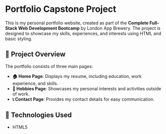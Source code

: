 # Portfolio Capstone Project  

This is my personal portfolio website, created as part of the **Complete Full-Stack Web Development Bootcamp** by London App Brewery. The project is designed to showcase my skills, experiences, and interests using HTML and basic styling.

## 📝 Project Overview  

The portfolio consists of three main pages:  

- **🏠 Home Page**: Displays my resume, including education, work experience, and skills.  
- **🎨 Hobbies Page**: Showcases my personal interests and activities outside of work.  
- **📞 Contact Page**: Provides my contact details for easy communication.  

## 🚀 Technologies Used  

- HTML5  

